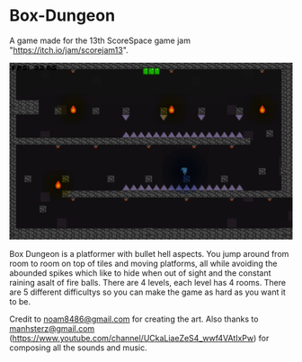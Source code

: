 # Box-Dungeon

A game made for the 13th ScoreSpace game jam "https://itch.io/jam/scorejam13".

![game_screen_shot](https://github.com/AndrewDMorgan/Box-Dungeon/blob/main/Screen%20Shot%202021-05-16%20at%208.51.26%20PM.png?raw=true)

Box Dungeon is a platformer with bullet hell aspects. You jump around from room to room on top of tiles and moving platforms, all while avoiding the abounded spikes which like to hide when out of sight and the constant raining asalt of fire balls. There are 4 levels, each level has 4 rooms. There are 5 different difficultys so you can make the game as hard as you want it to be.

Credit to noam8486@gmail.com for creating the art. Also thanks to manhsterz@gmail.com (https://www.youtube.com/channel/UCkaLiaeZeS4_wwf4VAtIxPw) for composing all the sounds and music.
